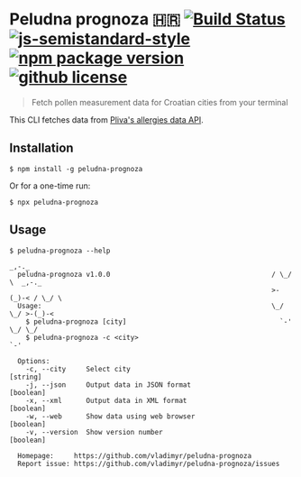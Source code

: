 # Peludna prognoza :croatia: [![Build Status](https://travis-ci.com/vladimyr/peludna-prognoza.svg?branch=master)](https://travis-ci.com/vladimyr/peludna-prognoza) [![js-semistandard-style](https://img.shields.io/badge/code%20style-semistandard-brightgreen.svg)](https://github.com/Flet/semistandard) [![npm package version](https://img.shields.io/npm/v/peludna-prognoza.svg)](https://npm.im/peludna-prognoza) [![github license](https://img.shields.io/github/license/vladimyr/peludna-prognoza.svg)](https://github.com/vladimyr/peludna-prognoza/blob/master/LICENSE)

>Fetch pollen measurement data for Croatian cities from your terminal

This CLI fetches data from [Pliva's allergies data API](http://www.plivazdravlje.hr/alergije/prognoza?xml2).

## Installation

```    
$ npm install -g peludna-prognoza
```

Or for a one-time run:

```    
$ npx peludna-prognoza
```

## Usage

```
$ peludna-prognoza --help
                                                                  _,-._
  peludna-prognoza v1.0.0                                        / \_/ \  _,-._
                                                                 >-(_)-< / \_/ \
  Usage:                                                         \_/ \_/ >-(_)-<
    $ peludna-prognoza [city]                                      `-'   \_/ \_/
    $ peludna-prognoza -c <city>                                           `-'

  Options:
    -c, --city     Select city                                         [string]
    -j, --json     Output data in JSON format                          [boolean]
    -x, --xml      Output data in XML format                           [boolean]
    -w, --web      Show data using web browser                         [boolean]
    -v, --version  Show version number                                 [boolean]

  Homepage:     https://github.com/vladimyr/peludna-prognoza
  Report issue: https://github.com/vladimyr/peludna-prognoza/issues
```
